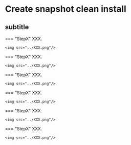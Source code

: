 # Create snapshot clean install

## subtitle

=== "StepX"
    XXX.
    
    <img src="../XXX.png"/>

=== "StepX"
    XXX.
    
    <img src="../XXX.png"/>

=== "StepX"
    XXX.
    
    <img src="../XXX.png"/>

=== "StepX"
    XXX.
    
    <img src="../XXX.png"/>

=== "StepX"
    XXX.
    
    <img src="../XXX.png"/>

=== "StepX"
    XXX.
    
    <img src="../XXX.png"/>

